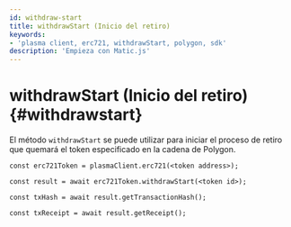 ```yaml
---
id: withdraw-start
title: withdrawStart (Inicio del retiro)
keywords:
- 'plasma client, erc721, withdrawStart, polygon, sdk'
description: 'Empieza con Matic.js'
---
```


# withdrawStart (Inicio del retiro) {#withdrawstart}

El método `withdrawStart` se puede utilizar para iniciar el proceso de retiro que quemará el token especificado en la cadena de Polygon.

```
const erc721Token = plasmaClient.erc721(<token address>);

const result = await erc721Token.withdrawStart(<token id>);

const txHash = await result.getTransactionHash();

const txReceipt = await result.getReceipt();

```
